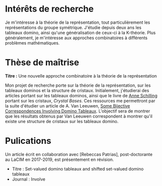 # Intérêts de recherche

Je m'intéresse à la théorie de la représentation, tout particulièrement les représentations du groupe symétrique.
J'étudie depuis deux ans les tableaux domino, ainsi qu'une généralisation de ceux-ci à la K-théorie.
Plus généralement, je m'intéresse aux approches combinatoires à différents problèmes mathématiques.

# Thèse de maîtrise

**Titre :** Une nouvelle approche combinatoire à la théorie de la représentation

Mon projet de recherche porte sur la théorie de la représentation, sur les tableaux dominos et la structure de cristaux. 
Initialement, j'étudierai des articles portant sur les tableaux dominos, ainsi que le livre de [Anne Schilling](https://www.math.ucdavis.edu/~anne/) portant sur les cristaux, *Crystal Bases*.
Ces ressources me permettront par la suite d'étudier un article de A. Van Leeuwen, [Some Bijective Correspondences Involving Domino Tableaux](https://arxiv.org/abs/math/9909119).
L'objectif sera de montrer que les résultats obtenus par Van Leeuwen correspondent à montrer qu'il existe une structure de cristaux sur les tableaux domino.

# Pulications

Un article écrit en collaboration avec [Rebeccas Patrias], post-doctorante au LaCIM en 2017-2019, est présentement en révision.

- Titre : Set-valued domino tableaux and shifted set-valued domino tableaux
- Journal : Involve
